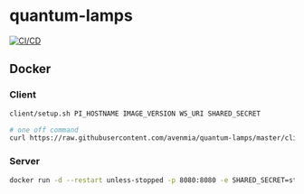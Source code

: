 # quantum-lamps

[![CI/CD](https://github.com/avenmia/quantum-lamps/workflows/CI/CD/badge.svg)](https://github.com/avenmia/quantum-lamps/actions?query=workflow%3ACI%2FCD)

## Docker

### Client

```bash
client/setup.sh PI_HOSTNAME IMAGE_VERSION WS_URI SHARED_SECRET

# one off command
curl https://raw.githubusercontent.com/avenmia/quantum-lamps/master/client/setup.sh | bash -s quantum-lamps latest ws://quantum-lamps-server secret
```

### Server

```bash
docker run -d --restart unless-stopped -p 8080:8080 -e SHARED_SECRET=stuff -e PORT=8080 avenmia/quantum-lamps-server:latest
```
